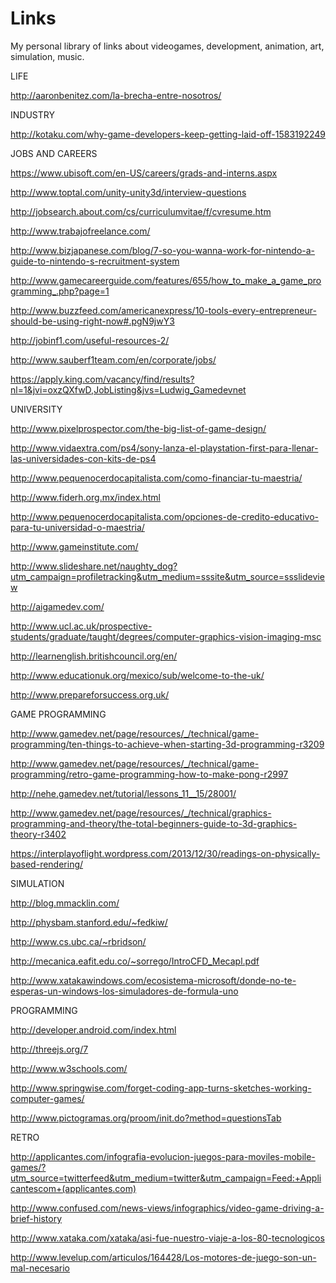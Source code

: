 # Links
My personal library of links about videogames, development, animation, art, simulation, music.

LIFE

http://aaronbenitez.com/la-brecha-entre-nosotros/

INDUSTRY

http://kotaku.com/why-game-developers-keep-getting-laid-off-1583192249

JOBS AND CAREERS 

https://www.ubisoft.com/en-US/careers/grads-and-interns.aspx

http://www.toptal.com/unity-unity3d/interview-questions

http://jobsearch.about.com/cs/curriculumvitae/f/cvresume.htm

http://www.trabajofreelance.com/

http://www.bizjapanese.com/blog/7-so-you-wanna-work-for-nintendo-a-guide-to-nintendo-s-recruitment-system

http://www.gamecareerguide.com/features/655/how_to_make_a_game_programming_.php?page=1

http://www.buzzfeed.com/americanexpress/10-tools-every-entrepreneur-should-be-using-right-now#.pgN9jwY3

http://jobinf1.com/useful-resources-2/

http://www.sauberf1team.com/en/corporate/jobs/

https://apply.king.com/vacancy/find/results?nl=1&jvi=oxzQXfwD,JobListing&jvs=Ludwig_Gamedevnet


UNIVERSITY

http://www.pixelprospector.com/the-big-list-of-game-design/

http://www.vidaextra.com/ps4/sony-lanza-el-playstation-first-para-llenar-las-universidades-con-kits-de-ps4

http://www.pequenocerdocapitalista.com/como-financiar-tu-maestria/

http://www.fiderh.org.mx/index.html

http://www.pequenocerdocapitalista.com/opciones-de-credito-educativo-para-tu-universidad-o-maestria/

http://www.gameinstitute.com/

http://www.slideshare.net/naughty_dog?utm_campaign=profiletracking&utm_medium=sssite&utm_source=ssslideview

http://aigamedev.com/

http://www.ucl.ac.uk/prospective-students/graduate/taught/degrees/computer-graphics-vision-imaging-msc

http://learnenglish.britishcouncil.org/en/

http://www.educationuk.org/mexico/sub/welcome-to-the-uk/

http://www.prepareforsuccess.org.uk/

GAME PROGRAMMING 

http://www.gamedev.net/page/resources/_/technical/game-programming/ten-things-to-achieve-when-starting-3d-programming-r3209

http://www.gamedev.net/page/resources/_/technical/game-programming/retro-game-programming-how-to-make-pong-r2997

http://nehe.gamedev.net/tutorial/lessons_11__15/28001/

http://www.gamedev.net/page/resources/_/technical/graphics-programming-and-theory/the-total-beginners-guide-to-3d-graphics-theory-r3402

https://interplayoflight.wordpress.com/2013/12/30/readings-on-physically-based-rendering/

SIMULATION

http://blog.mmacklin.com/

http://physbam.stanford.edu/~fedkiw/

http://www.cs.ubc.ca/~rbridson/

http://mecanica.eafit.edu.co/~sorrego/IntroCFD_Mecapl.pdf

http://www.xatakawindows.com/ecosistema-microsoft/donde-no-te-esperas-un-windows-los-simuladores-de-formula-uno

PROGRAMMING

http://developer.android.com/index.html

http://threejs.org/7

http://www.w3schools.com/

http://www.springwise.com/forget-coding-app-turns-sketches-working-computer-games/

http://www.pictogramas.org/proom/init.do?method=questionsTab


RETRO

http://applicantes.com/infografia-evolucion-juegos-para-moviles-mobile-games/?utm_source=twitterfeed&utm_medium=twitter&utm_campaign=Feed:+Applicantescom+(applicantes.com)

http://www.confused.com/news-views/infographics/video-game-driving-a-brief-history

http://www.xataka.com/xataka/asi-fue-nuestro-viaje-a-los-80-tecnologicos

http://www.levelup.com/articulos/164428/Los-motores-de-juego-son-un-mal-necesario
